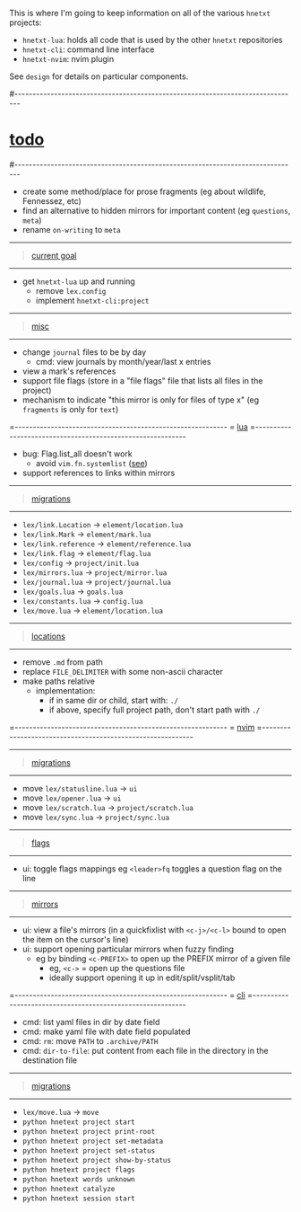 This is where I'm going to keep information on all of the various `hnetxt` projects:
- `hnetxt-lua`: holds all code that is used by the other `hnetxt` repositories
- `hnetxt-cli`: command line interface
- `hnetxt-nvim`: nvim plugin

See `design` for details on particular components.

#-------------------------------------------------------------------------------
# [todo]()
#-------------------------------------------------------------------------------
- create some method/place for prose fragments (eg about wildlife, Fennessez, etc)
- find an alternative to hidden mirrors for important content (eg `questions`, `meta`)
- rename `on-writing` to `meta`

----------------------------------------
> [current goal]()
----------------------------------------
- get `hnetxt-lua` up and running
  - remove `lex.config`
  - implement `hnetxt-cli:project`

----------------------------------------
> [misc]()
----------------------------------------
- change `journal` files to be by day
  - cmd: view journals by month/year/last x entries
- view a mark's references
- support file flags (store in a "file flags" file that lists all files in the project)
- mechanism to indicate "this mirror is only for files of type x" (eg `fragments` is only for `text`)

=-----------------------------------------------------------
= [lua]()
=-----------------------------------------------------------
+ bug: Flag.list_all doesn't work
  - avoid `vim.fn.systemlist` ([see](https://stackoverflow.com/questions/9676113/lua-os-execute-return-value))
+ support references to links within mirrors

----------------------------------------
> [migrations]()
----------------------------------------
- `lex/link.Location` → `element/location.lua`
- `lex/link.Mark` → `element/mark.lua`
- `lex/link.reference` → `element/reference.lua`
- `lex/link.flag` → `element/flag.lua`
- `lex/config` → `project/init.lua`
- `lex/mirrors.lua` → `project/mirror.lua`
- `lex/journal.lua` → `project/journal.lua`
- `lex/goals.lua` → `goals.lua`
- `lex/constants.lua` → `config.lua`
- `lex/move.lua` → `element/location.lua`

----------------------------------------
> [locations]()
----------------------------------------
- remove `.md` from path
- replace `FILE_DELIMITER` with some non-ascii character
- make paths relative
  - implementation:
    - if in same dir or child, start with: `./`
    - if above, specify full project path, don't start path with `./`

=-----------------------------------------------------------
= [nvim]()
=-----------------------------------------------------------

----------------------------------------
> [migrations]()
----------------------------------------
- move `lex/statusline.lua` → `ui`
- move `lex/opener.lua` → `ui`
- move `lex/scratch.lua` → `project/scratch.lua`
- move `lex/sync.lua` → `project/sync.lua`

----------------------------------------
> [flags]()
----------------------------------------
- ui: toggle flags mappings eg `<leader>fq` toggles a question flag on the line

----------------------------------------
> [mirrors]()
----------------------------------------
- ui: view a file's mirrors (in a quickfixlist with `<c-j>/<c-l>` bound to open the item on the cursor's line)
- ui: support opening particular mirrors when fuzzy finding
  - eg by binding `<c-PREFIX>` to open up the PREFIX mirror of a given file
    - eg, `<c->` = open up the questions file
    - ideally support opening it up in edit/split/vsplit/tab

=-----------------------------------------------------------
= [cli]()
=-----------------------------------------------------------
- cmd: list yaml files in dir by date field
- cmd: make yaml file with date field populated
- cmd: `rm`: move `PATH` to `.archive/PATH`
- cmd: `dir-to-file`: put content from each file in the directory in the destination file

----------------------------------------
> [migrations]()
----------------------------------------
- `lex/move.lua` → `move`
- `python hnetext project start`
- `python hnetext project print-root`
- `python hnetext project set-metadata`
- `python hnetext project set-status`
- `python hnetext project show-by-status`
- `python hnetext project flags`
- `python hnetext words unknown`
- `python hnetext catalyze`
- `python hnetext session start`
